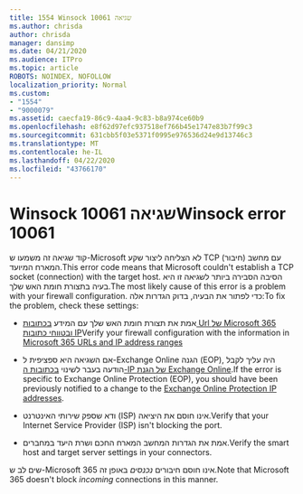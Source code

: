 ```yaml
---
title: 1554 Winsock שגיאה 10061
ms.author: chrisda
author: chrisda
manager: dansimp
ms.date: 04/21/2020
ms.audience: ITPro
ms.topic: article
ROBOTS: NOINDEX, NOFOLLOW
localization_priority: Normal
ms.custom:
- "1554"
- "9000079"
ms.assetid: caecfa19-86c9-4aa4-9c83-b8a974ce60b9
ms.openlocfilehash: e8f62d97efc937518ef766b45e1747e83b7f99c3
ms.sourcegitcommit: 631cbb5f03e5371f0995e976536d24e9d13746c3
ms.translationtype: MT
ms.contentlocale: he-IL
ms.lasthandoff: 04/22/2020
ms.locfileid: "43766170"
---
```

# <a name="winsock-error-10061"></a><span data-ttu-id="b6919-102">Winsock שגיאה 10061</span><span class="sxs-lookup"><span data-stu-id="b6919-102">Winsock error 10061</span></span>

<span data-ttu-id="b6919-103">קוד שגיאה זה משמעו ש-Microsoft לא הצליחה ליצור שקע TCP (חיבור) עם מחשב המארח המיועד.</span><span class="sxs-lookup"><span data-stu-id="b6919-103">This error code means that Microsoft couldn't establish a TCP socket (connection) with the target host.</span></span> <span data-ttu-id="b6919-104">הסיבה הסבירה ביותר לשגיאה זו היא בעיה בתצורת חומת האש שלך.</span><span class="sxs-lookup"><span data-stu-id="b6919-104">The most likely cause of this error is a problem with your firewall configuration.</span></span> <span data-ttu-id="b6919-105">כדי לפתור את הבעיה, בדוק הגדרות אלה:</span><span class="sxs-lookup"><span data-stu-id="b6919-105">To fix the problem, check these settings:</span></span>

- <span data-ttu-id="b6919-106">אמת את תצורת חומת האש שלך עם המידע [בכתובות Url של Microsoft 365 ובטווחי כתובות IP](https://docs.microsoft.com/office365/enterprise/urls-and-ip-address-ranges)</span><span class="sxs-lookup"><span data-stu-id="b6919-106">Verify your firewall configuration with the information in [Microsoft 365 URLs and IP address ranges](https://docs.microsoft.com/office365/enterprise/urls-and-ip-address-ranges)</span></span>

- <span data-ttu-id="b6919-107">אם השגיאה היא ספציפית ל-Exchange Online הגנה (EOP), היה עליך לקבל הודעה בעבר לשינוי [בכתובות ה-IP של הגנת Exchange Online](https://docs.microsoft.com/office365/SecurityCompliance/eop/exchange-online-protection-ip-addresses).</span><span class="sxs-lookup"><span data-stu-id="b6919-107">If the error is specific to Exchange Online Protection (EOP), you should have been previously notified to a change to the [Exchange Online Protection IP addresses](https://docs.microsoft.com/office365/SecurityCompliance/eop/exchange-online-protection-ip-addresses).</span></span>

- <span data-ttu-id="b6919-108">ודא שספק שירותי האינטרנט (ISP) אינו חוסם את היציאה.</span><span class="sxs-lookup"><span data-stu-id="b6919-108">Verify that your Internet Service Provider (ISP) isn't blocking the port.</span></span>

- <span data-ttu-id="b6919-109">אמת את הגדרות המחשב המארח החכם ושרת היעד במחברים.</span><span class="sxs-lookup"><span data-stu-id="b6919-109">Verify the smart host and target server settings in your connectors.</span></span>

<span data-ttu-id="b6919-110">שים לב ש-Microsoft 365 אינו חוסם חיבורים *נכנסים* באופן זה.</span><span class="sxs-lookup"><span data-stu-id="b6919-110">Note that Microsoft 365 doesn't block *incoming* connections in this manner.</span></span>
